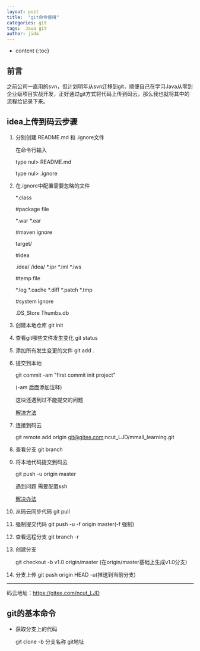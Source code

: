 ```yaml
---
layout: post
title:  "git命令使用"
categories: git
tags:  Java git
author: jida
---
```


* content
{:toc}


## 前言

之前公司一直用的svn，但计划明年从svn迁移到git，顺便自己在学习Java从零到企业级项目实战开发，正好通过git方式将代码上传到码云，那么我也就将其中的流程给记录下来。
## idea上传到码云步骤
1. 分别创建 README.md 和 .ignore文件

    在命令行输入

    type nul> README.md

    type nul> .ignore
2. 在.ignore中配置需要忽略的文件

    *.class

    #package file

    *.war *.ear

    #maven ignore

    target/

    #idea

    .idea/  /idea/  *.ipr  *.iml  *.iws

    #temp file

    *.log *.cache *.diff *.patch *.tmp

    #system ignore

    .DS_Store Thumbs.db
3. 创建本地仓库 git init
4. 查看git哪些文件发生变化 git status
5. 添加所有发生变更的文件 git add .
6. 提交到本地

    git commit -am "first commit init project"

    (-am 后面添加注释)

    这块还遇到过不能提交的问题

    [解决方法](https://blog.csdn.net/senior_lee/article/details/54667679)
7. 连接到码云

    git remote add origin git@gitee.com:ncut_LJD/mmall_learning.git
8. 查看分支 git branch
9. 将本地代码提交到码云

    git push -u origin master

    遇到问题 需要配置ssh

    [解决办法](https://blog.csdn.net/MAMAIMAI/article/details/79820704)
10. 从码云同步代码 git pull
11. 强制提交代码 git push -u -f origin master(-f 强制)
12. 查看远程分支 git branch -r
13. 创建分支

    git checkout -b v1.0 origin/master (在origin/master基础上生成v1.0分支)
14. 分支上传 git push origin HEAD -u(推送到当前分支)
  ---
码云地址：https://gitee.com/ncut_LJD

## git的基本命令
- 获取分支上的代码

  git clone -b 分支名称 git地址
